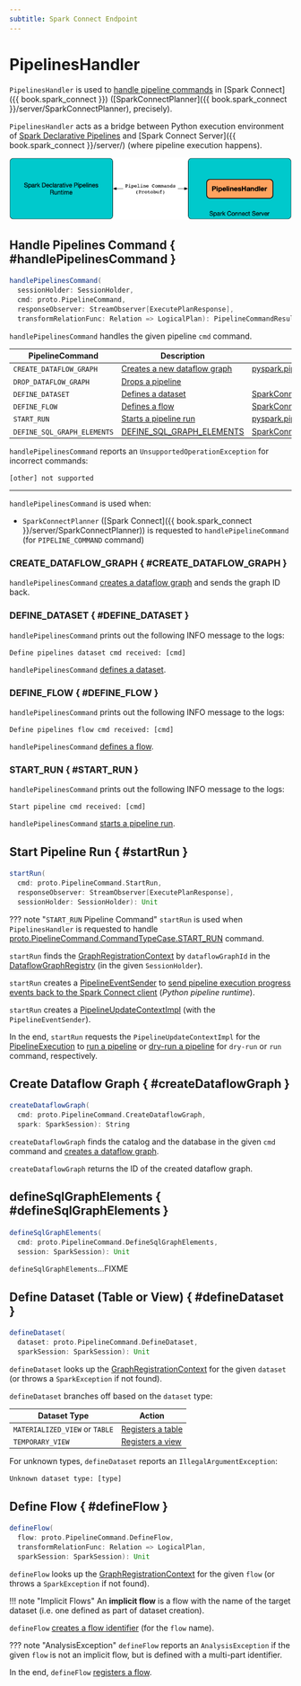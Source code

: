 ```yaml
---
subtitle: Spark Connect Endpoint
---
```


# PipelinesHandler

`PipelinesHandler` is used to [handle pipeline commands](#handlePipelinesCommand) in [Spark Connect]({{ book.spark_connect }}) ([SparkConnectPlanner]({{ book.spark_connect }}/server/SparkConnectPlanner), precisely).

`PipelinesHandler` acts as a bridge between Python execution environment of [Spark Declarative Pipelines](index.md) and [Spark Connect Server]({{ book.spark_connect }}/server/) (where pipeline execution happens).

![PipelinesHandler](./images/spark-sql-sdp-PipelinesHandler.png)

## Handle Pipelines Command { #handlePipelinesCommand }

```scala
handlePipelinesCommand(
  sessionHolder: SessionHolder,
  cmd: proto.PipelineCommand,
  responseObserver: StreamObserver[ExecutePlanResponse],
  transformRelationFunc: Relation => LogicalPlan): PipelineCommandResult
```

`handlePipelinesCommand` handles the given pipeline `cmd` command.

| PipelineCommand | Description | Initiator |
|-----------------|-------------|-----------|
| `CREATE_DATAFLOW_GRAPH` | [Creates a new dataflow graph](#CREATE_DATAFLOW_GRAPH) | [pyspark.pipelines.spark_connect_pipeline](#create_dataflow_graph) |
| `DROP_DATAFLOW_GRAPH` | [Drops a pipeline](#DROP_DATAFLOW_GRAPH) ||
| `DEFINE_DATASET` | [Defines a dataset](#DEFINE_DATASET) | [SparkConnectGraphElementRegistry](SparkConnectGraphElementRegistry.md#register_dataset) |
| `DEFINE_FLOW` | [Defines a flow](#DEFINE_FLOW) | [SparkConnectGraphElementRegistry](SparkConnectGraphElementRegistry.md#register_flow) |
| `START_RUN` | [Starts a pipeline run](#START_RUN) | [pyspark.pipelines.spark_connect_pipeline](#start_run) |
| `DEFINE_SQL_GRAPH_ELEMENTS` | [DEFINE_SQL_GRAPH_ELEMENTS](#DEFINE_SQL_GRAPH_ELEMENTS) | [SparkConnectGraphElementRegistry](SparkConnectGraphElementRegistry.md#register_sql) |

`handlePipelinesCommand` reports an `UnsupportedOperationException` for incorrect commands:

```text
[other] not supported
```

---

`handlePipelinesCommand` is used when:

* `SparkConnectPlanner` ([Spark Connect]({{ book.spark_connect }}/server/SparkConnectPlanner)) is requested to `handlePipelineCommand` (for `PIPELINE_COMMAND` command)

### CREATE_DATAFLOW_GRAPH { #CREATE_DATAFLOW_GRAPH }

`handlePipelinesCommand` [creates a dataflow graph](#createDataflowGraph) and sends the graph ID back.

### DEFINE_DATASET { #DEFINE_DATASET }

`handlePipelinesCommand` prints out the following INFO message to the logs:

```text
Define pipelines dataset cmd received: [cmd]
```

`handlePipelinesCommand` [defines a dataset](#defineDataset).

### DEFINE_FLOW { #DEFINE_FLOW }

`handlePipelinesCommand` prints out the following INFO message to the logs:

```text
Define pipelines flow cmd received: [cmd]
```

`handlePipelinesCommand` [defines a flow](#defineFlow).

### START_RUN { #START_RUN }

`handlePipelinesCommand` prints out the following INFO message to the logs:

```text
Start pipeline cmd received: [cmd]
```

`handlePipelinesCommand` [starts a pipeline run](#startRun).

## Start Pipeline Run { #startRun }

```scala
startRun(
  cmd: proto.PipelineCommand.StartRun,
  responseObserver: StreamObserver[ExecutePlanResponse],
  sessionHolder: SessionHolder): Unit
```

??? note "`START_RUN` Pipeline Command"
    `startRun` is used when `PipelinesHandler` is requested to handle [proto.PipelineCommand.CommandTypeCase.START_RUN](#START_RUN) command.

`startRun` finds the [GraphRegistrationContext](GraphRegistrationContext.md) by `dataflowGraphId` in the [DataflowGraphRegistry](DataflowGraphRegistry.md) (in the given `SessionHolder`).

`startRun` creates a [PipelineEventSender](PipelineEventSender.md) to [send pipeline execution progress events back to the Spark Connect client](PipelineEventSender.md#sendEvent) (_Python pipeline runtime_).

`startRun` creates a [PipelineUpdateContextImpl](PipelineUpdateContextImpl.md) (with the `PipelineEventSender`).

In the end, `startRun` requests the `PipelineUpdateContextImpl` for the [PipelineExecution](PipelineUpdateContext.md#pipelineExecution) to [run a pipeline](PipelineExecution.md#runPipeline) or [dry-run a pipeline](PipelineExecution.md#dryRunPipeline) for `dry-run` or `run` command, respectively.

## Create Dataflow Graph { #createDataflowGraph }

```scala
createDataflowGraph(
  cmd: proto.PipelineCommand.CreateDataflowGraph,
  spark: SparkSession): String
```

`createDataflowGraph` finds the catalog and the database in the given `cmd` command and [creates a dataflow graph](DataflowGraphRegistry.md#createDataflowGraph).

`createDataflowGraph` returns the ID of the created dataflow graph.

## defineSqlGraphElements { #defineSqlGraphElements }

```scala
defineSqlGraphElements(
  cmd: proto.PipelineCommand.DefineSqlGraphElements,
  session: SparkSession): Unit
```

`defineSqlGraphElements`...FIXME

## Define Dataset (Table or View) { #defineDataset }

```scala
defineDataset(
  dataset: proto.PipelineCommand.DefineDataset,
  sparkSession: SparkSession): Unit
```

`defineDataset` looks up the [GraphRegistrationContext](DataflowGraphRegistry.md#getDataflowGraphOrThrow) for the given `dataset` (or throws a `SparkException` if not found).

`defineDataset` branches off based on the `dataset` type:

| Dataset Type | Action |
|--------------|--------|
| `MATERIALIZED_VIEW` or `TABLE` | [Registers a table](GraphRegistrationContext.md#registerTable) |
| `TEMPORARY_VIEW` | [Registers a view](GraphRegistrationContext.md#registerView) |

For unknown types, `defineDataset` reports an `IllegalArgumentException`:

```text
Unknown dataset type: [type]
```

## Define Flow { #defineFlow }

```scala
defineFlow(
  flow: proto.PipelineCommand.DefineFlow,
  transformRelationFunc: Relation => LogicalPlan,
  sparkSession: SparkSession): Unit
```

`defineFlow` looks up the [GraphRegistrationContext](DataflowGraphRegistry.md#getDataflowGraphOrThrow) for the given `flow` (or throws a `SparkException` if not found).

!!! note "Implicit Flows"
    An **implicit flow** is a flow with the name of the target dataset (i.e. one defined as part of dataset creation).

`defineFlow` [creates a flow identifier](GraphIdentifierManager.md#parseTableIdentifier) (for the `flow` name).

??? note "AnalysisException"
    `defineFlow` reports an `AnalysisException` if the given `flow` is not an implicit flow, but is defined with a multi-part identifier.

In the end, `defineFlow` [registers a flow](GraphRegistrationContext.md#registerFlow).
